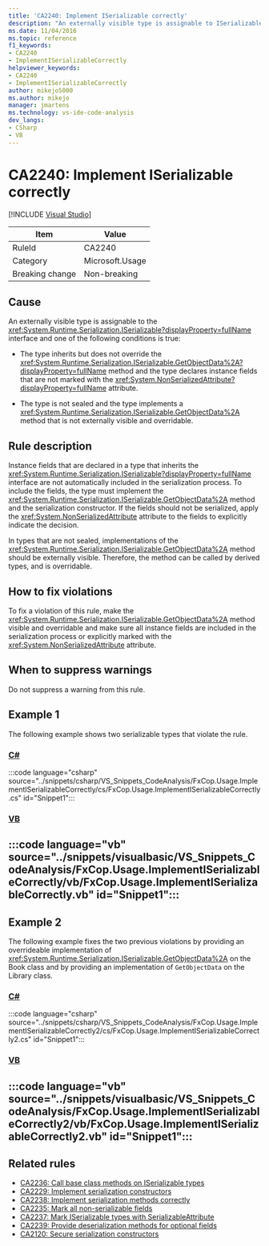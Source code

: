 ```yaml
---
title: 'CA2240: Implement ISerializable correctly'
description: "An externally visible type is assignable to ISerializable and either the type inherits but does not override GetObjectData and the type declares instance fields that are not marked with the System.NonSerializedAttribute attribute; or, the type is not sealed and the type implements a GetObjectData method that is not externally visible and overridable."
ms.date: 11/04/2016
ms.topic: reference
f1_keywords:
- CA2240
- ImplementISerializableCorrectly
helpviewer_keywords:
- CA2240
- ImplementISerializableCorrectly
author: mikejo5000
ms.author: mikejo
manager: jmartens
ms.technology: vs-ide-code-analysis
dev_langs:
- CSharp
- VB
---
```

# CA2240: Implement ISerializable correctly

 [!INCLUDE [Visual Studio](~/includes/applies-to-version/vs-windows-only.md)]

|Item|Value|
|-|-|
|RuleId|CA2240|
|Category|Microsoft.Usage|
|Breaking change|Non-breaking|

## Cause

An externally visible type is assignable to the <xref:System.Runtime.Serialization.ISerializable?displayProperty=fullName> interface and one of the following conditions is true:

- The type inherits but does not override the <xref:System.Runtime.Serialization.ISerializable.GetObjectData%2A?displayProperty=fullName> method and the type declares instance fields that are not marked with the <xref:System.NonSerializedAttribute?displayProperty=fullName> attribute.

- The type is not sealed and the type implements a <xref:System.Runtime.Serialization.ISerializable.GetObjectData%2A> method that is not externally visible and overridable.

## Rule description
Instance fields that are declared in a type that inherits the <xref:System.Runtime.Serialization.ISerializable?displayProperty=fullName> interface are not automatically included in the serialization process. To include the fields, the type must implement the <xref:System.Runtime.Serialization.ISerializable.GetObjectData%2A> method and the serialization constructor. If the fields should not be serialized, apply the <xref:System.NonSerializedAttribute> attribute to the fields to explicitly indicate the decision.

In types that are not sealed, implementations of the <xref:System.Runtime.Serialization.ISerializable.GetObjectData%2A> method should be externally visible. Therefore, the method can be called by derived types, and is overridable.

## How to fix violations
To fix a violation of this rule, make the <xref:System.Runtime.Serialization.ISerializable.GetObjectData%2A> method visible and overridable and make sure all instance fields are included in the serialization process or explicitly marked with the <xref:System.NonSerializedAttribute> attribute.

## When to suppress warnings
Do not suppress a warning from this rule.

## Example 1
The following example shows two serializable types that violate the rule.

### [C#](#tab/csharp)
:::code language="csharp" source="../snippets/csharp/VS_Snippets_CodeAnalysis/FxCop.Usage.ImplementISerializableCorrectly/cs/FxCop.Usage.ImplementISerializableCorrectly.cs" id="Snippet1":::

### [VB](#tab/vb)
:::code language="vb" source="../snippets/visualbasic/VS_Snippets_CodeAnalysis/FxCop.Usage.ImplementISerializableCorrectly/vb/FxCop.Usage.ImplementISerializableCorrectly.vb" id="Snippet1":::
---

## Example 2
The following example fixes the two previous violations by providing an overrideable implementation of <xref:System.Runtime.Serialization.ISerializable.GetObjectData%2A> on the Book class and by providing an implementation of `GetObjectData` on the Library class.

### [C#](#tab/csharp)
:::code language="csharp" source="../snippets/csharp/VS_Snippets_CodeAnalysis/FxCop.Usage.ImplementISerializableCorrectly2/cs/FxCop.Usage.ImplementISerializableCorrectly2.cs" id="Snippet1":::

### [VB](#tab/vb)
:::code language="vb" source="../snippets/visualbasic/VS_Snippets_CodeAnalysis/FxCop.Usage.ImplementISerializableCorrectly2/vb/FxCop.Usage.ImplementISerializableCorrectly2.vb" id="Snippet1":::
---

## Related rules

- [CA2236: Call base class methods on ISerializable types](../code-quality/ca2236.md)
- [CA2229: Implement serialization constructors](/dotnet/fundamentals/code-analysis/quality-rules/ca2229)
- [CA2238: Implement serialization methods correctly](../code-quality/ca2238.md)
- [CA2235: Mark all non-serializable fields](/dotnet/fundamentals/code-analysis/quality-rules/ca2235)
- [CA2237: Mark ISerializable types with SerializableAttribute](/dotnet/fundamentals/code-analysis/quality-rules/ca2237)
- [CA2239: Provide deserialization methods for optional fields](../code-quality/ca2239.md)
- [CA2120: Secure serialization constructors](../code-quality/ca2120.md)

